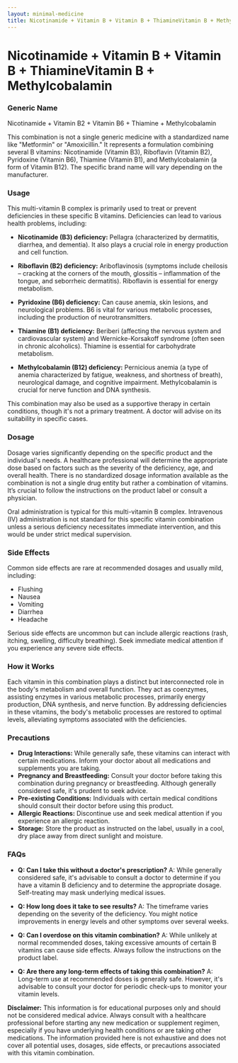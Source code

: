 ```yaml
---
layout: minimal-medicine
title: Nicotinamide + Vitamin B + Vitamin B + ThiamineVitamin B + Methylcobalamin
---
```


# Nicotinamide + Vitamin B + Vitamin B + ThiamineVitamin B + Methylcobalamin
### Generic Name
Nicotinamide + Vitamin B2 + Vitamin B6 + Thiamine + Methylcobalamin


This combination is not a single generic medicine with a standardized name like "Metformin" or "Amoxicillin."  It represents a formulation combining several B vitamins: Nicotinamide (Vitamin B3), Riboflavin (Vitamin B2), Pyridoxine (Vitamin B6), Thiamine (Vitamin B1), and Methylcobalamin (a form of Vitamin B12).  The specific brand name will vary depending on the manufacturer.


### Usage

This multi-vitamin B complex is primarily used to treat or prevent deficiencies in these specific B vitamins.  Deficiencies can lead to various health problems, including:

* **Nicotinamide (B3) deficiency:** Pellagra (characterized by dermatitis, diarrhea, and dementia).  It also plays a crucial role in energy production and cell function.

* **Riboflavin (B2) deficiency:** Ariboflavinosis (symptoms include cheilosis – cracking at the corners of the mouth, glossitis – inflammation of the tongue, and seborrheic dermatitis).  Riboflavin is essential for energy metabolism.

* **Pyridoxine (B6) deficiency:**  Can cause anemia, skin lesions, and neurological problems. B6 is vital for various metabolic processes, including the production of neurotransmitters.

* **Thiamine (B1) deficiency:** Beriberi (affecting the nervous system and cardiovascular system) and Wernicke-Korsakoff syndrome (often seen in chronic alcoholics).  Thiamine is essential for carbohydrate metabolism.

* **Methylcobalamin (B12) deficiency:** Pernicious anemia (a type of anemia characterized by fatigue, weakness, and shortness of breath), neurological damage, and cognitive impairment. Methylcobalamin is crucial for nerve function and DNA synthesis.


This combination may also be used as a supportive therapy in certain conditions, though it's not a primary treatment.  A doctor will advise on its suitability in specific cases.


### Dosage

Dosage varies significantly depending on the specific product and the individual's needs.  A healthcare professional will determine the appropriate dose based on factors such as the severity of the deficiency, age, and overall health.  There is no standardized dosage information available as the combination is not a single drug entity but rather a combination of vitamins.  It’s crucial to follow the instructions on the product label or consult a physician.


Oral administration is typical for this multi-vitamin B complex.  Intravenous (IV) administration is not standard for this specific vitamin combination unless a serious deficiency necessitates immediate intervention, and this would be under strict medical supervision.


### Side Effects

Common side effects are rare at recommended dosages and usually mild, including:

* Flushing
* Nausea
* Vomiting
* Diarrhea
* Headache

Serious side effects are uncommon but can include allergic reactions (rash, itching, swelling, difficulty breathing).  Seek immediate medical attention if you experience any severe side effects.


### How it Works

Each vitamin in this combination plays a distinct but interconnected role in the body's metabolism and overall function.  They act as coenzymes, assisting enzymes in various metabolic processes, primarily energy production, DNA synthesis, and nerve function.  By addressing deficiencies in these vitamins, the body's metabolic processes are restored to optimal levels, alleviating symptoms associated with the deficiencies.


### Precautions

* **Drug Interactions:** While generally safe, these vitamins can interact with certain medications. Inform your doctor about all medications and supplements you are taking.
* **Pregnancy and Breastfeeding:**  Consult your doctor before taking this combination during pregnancy or breastfeeding.  Although generally considered safe, it's prudent to seek advice.
* **Pre-existing Conditions:** Individuals with certain medical conditions should consult their doctor before using this product.
* **Allergic Reactions:** Discontinue use and seek medical attention if you experience an allergic reaction.
* **Storage:** Store the product as instructed on the label, usually in a cool, dry place away from direct sunlight and moisture.

### FAQs

* **Q: Can I take this without a doctor's prescription?** A: While generally considered safe, it's advisable to consult a doctor to determine if you have a vitamin B deficiency and to determine the appropriate dosage.  Self-treating may mask underlying medical issues.

* **Q: How long does it take to see results?** A:  The timeframe varies depending on the severity of the deficiency. You might notice improvements in energy levels and other symptoms over several weeks.

* **Q: Can I overdose on this vitamin combination?** A: While unlikely at normal recommended doses, taking excessive amounts of certain B vitamins can cause side effects.  Always follow the instructions on the product label.

* **Q: Are there any long-term effects of taking this combination?** A: Long-term use at recommended doses is generally safe. However, it's advisable to consult your doctor for periodic check-ups to monitor your vitamin levels.


**Disclaimer:** This information is for educational purposes only and should not be considered medical advice.  Always consult with a healthcare professional before starting any new medication or supplement regimen, especially if you have underlying health conditions or are taking other medications.  The information provided here is not exhaustive and does not cover all potential uses, dosages, side effects, or precautions associated with this vitamin combination.
